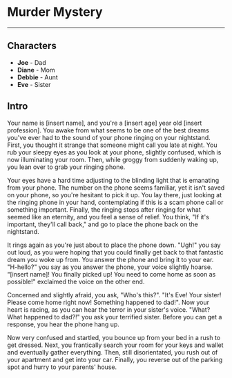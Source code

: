 # Murder Mystery

---

## Characters

- **Joe** - Dad
- **Diane** - Mom
- **Debbie** - Aunt
- **Eve** - Sister

## Intro
Your name is [insert name], and you're a [insert age] year old [insert profession]. You awake from
what seems to be one of the best dreams you've ever had to the sound of your phone ringing on your
nightstand. First, you thought it strange that someone might call you late at night. You rub your
sleepy eyes as you look at your phone, slightly confused, which is now illuminating your room. Then,
while groggy from suddenly waking up, you lean over to grab your ringing phone.

Your eyes have a hard time adjusting to the blinding light that is emanating from your phone. The
number on the phone seems familiar, yet it isn't saved on your phone, so you're hesitant to pick it
up. You lay there, just looking at the ringing phone in your hand, contemplating if this is a scam
phone call or something important. Finally, the ringing stops after ringing for what seemed like an
eternity, and you feel a sense of relief. You think, "If it's important, they'll call back," and go
to place the phone back on the nightstand.

It rings again as you're just about to place the phone down. "Ugh!" you say out loud, as you were
hoping that you could finally get back to that fantastic dream you woke up from. You answer the
phone and bring it to your ear. "H-hello?" you say as you answer the phone, your voice slightly
hoarse. “[insert name]! You finally picked up! You need to come home as soon as possible!" exclaimed
the voice on the other end.

Concerned and slightly afraid, you ask, "Who's this?". "It's Eve! Your sister! Please come home
right now! Something happened to dad!". Now your heart is racing, as you can hear the terror in your
sister's voice. "What? What happened to dad?!" you ask your terrified sister. Before you can get a
response, you hear the phone hang up.

Now very confused and startled, you bounce up from your bed in a rush to get dressed. Next, you
frantically search your room for your keys and wallet and eventually gather everything. Then, still
disorientated, you rush out of your apartment and get into your car. Finally, you reverse out of the
parking spot and hurry to your parents' house.



